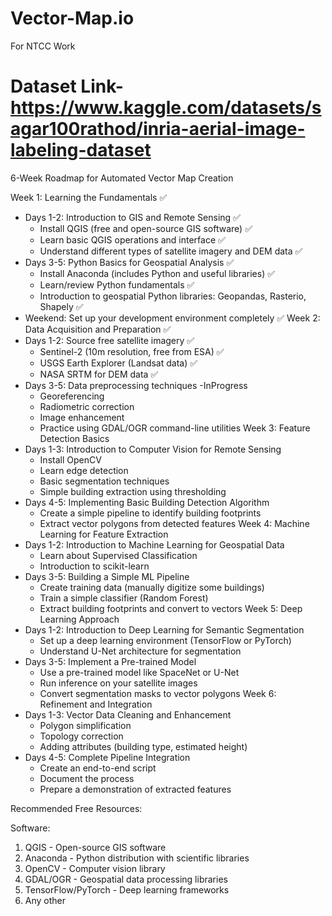 # Vector-Map.io
For NTCC Work
# Dataset Link- https://www.kaggle.com/datasets/sagar100rathod/inria-aerial-image-labeling-dataset


6-Week Roadmap for Automated Vector Map Creation

Week 1: Learning the Fundamentals ✅
* Days 1-2: Introduction to GIS and Remote Sensing ✅
   * Install QGIS (free and open-source GIS software) ✅
   * Learn basic QGIS operations and interface ✅
   * Understand different types of satellite imagery and DEM data ✅
* Days 3-5: Python Basics for Geospatial Analysis ✅
   * Install Anaconda (includes Python and useful libraries) ✅
   * Learn/review Python fundamentals ✅
   * Introduction to geospatial Python libraries: Geopandas, Rasterio, Shapely ✅
* Weekend: Set up your development environment completely ✅
Week 2: Data Acquisition and Preparation ✅
* Days 1-2: Source free satellite imagery ✅
   * Sentinel-2 (10m resolution, free from ESA) ✅
   * USGS Earth Explorer (Landsat data) ✅
   * NASA SRTM for DEM data ✅
* Days 3-5: Data preprocessing techniques -InProgress
   * Georeferencing
   * Radiometric correction
   * Image enhancement
   * Practice using GDAL/OGR command-line utilities
Week 3: Feature Detection Basics
* Days 1-3: Introduction to Computer Vision for Remote Sensing
   * Install OpenCV
   * Learn edge detection
   * Basic segmentation techniques
   * Simple building extraction using thresholding
* Days 4-5: Implementing Basic Building Detection Algorithm
   * Create a simple pipeline to identify building footprints
   * Extract vector polygons from detected features
Week 4: Machine Learning for Feature Extraction
* Days 1-2: Introduction to Machine Learning for Geospatial Data
   * Learn about Supervised Classification
   * Introduction to scikit-learn
* Days 3-5: Building a Simple ML Pipeline
   * Create training data (manually digitize some buildings)
   * Train a simple classifier (Random Forest)
   * Extract building footprints and convert to vectors
Week 5: Deep Learning Approach
* Days 1-2: Introduction to Deep Learning for Semantic Segmentation
   * Set up a deep learning environment (TensorFlow or PyTorch)
   * Understand U-Net architecture for segmentation
* Days 3-5: Implement a Pre-trained Model
   * Use a pre-trained model like SpaceNet or U-Net
   * Run inference on your satellite images
   * Convert segmentation masks to vector polygons
Week 6: Refinement and Integration
* Days 1-3: Vector Data Cleaning and Enhancement
   * Polygon simplification
   * Topology correction
   * Adding attributes (building type, estimated height)
* Days 4-5: Complete Pipeline Integration
   * Create an end-to-end script
   * Document the process
   * Prepare a demonstration of extracted features
   
Recommended Free Resources:

Software:
1. QGIS - Open-source GIS software
2. Anaconda - Python distribution with scientific libraries
3. OpenCV - Computer vision library
4. GDAL/OGR - Geospatial data processing libraries
5. TensorFlow/PyTorch - Deep learning frameworks
6. Any other
